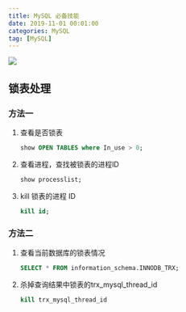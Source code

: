 ```yaml
---
title: MySQL 必备技能
date: 2019-11-01 00:01:00
categories: MySQL
tag: [MySQL]
---
```


![](https://res.cloudinary.com/incoder/image/upload/v1573002782/blog/mysql-skill.png)

<!-- more -->

## 锁表处理

### 方法一

1. 查看是否锁表
   ```sql
   show OPEN TABLES where In_use > 0;
   ```
2. 查看进程，查找被锁表的进程ID
	```sql
	show processlist;
	```
3. kill 锁表的进程 ID
   ```sql
   kill id;
   ```

### 方法二

1. 查看当前数据库的锁表情况
   ```sql
   SELECT * FROM information_schema.INNODB_TRX;
   ```
2. 杀掉查询结果中锁表的trx_mysql_thread_id
   ```sql
   kill trx_mysql_thread_id
   ```
